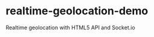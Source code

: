 realtime-geolocation-demo
=========================

Realtime geolocation with HTML5 API and Socket.io